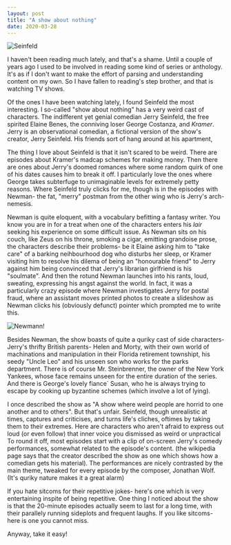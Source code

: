 ```yaml
---
layout: post
title: "A show about nothing"
date: 2020-03-28
---
```


![Seinfeld](seinfeld.jpeg)

I haven't been reading much lately, and that's a shame. Until a couple of years
ago I used to be involved in reading some kind of series or anthology. It's as
if I don't want to make the effort of parsing and understanding content on my
own. So I have fallen to reading's step brother, and that is watching TV shows.

Of the ones I have been watching lately, I found Seinfeld the most interesting.
I so-called "show about nothing" has a very weird cast of characters. The
indifferent yet genial comedian Jerry Seinfeld, the free spirited Elaine Benes,
the conniving loser George Costanza, and *Kramer*. Jerry is an observational
comedian, a fictional version of the show's creator, Jerry Seinfeld. His friends
sort of hang around at his apartment, 

The thing I love about Seinfeld is that it isn't scared to be weird. There are
episodes about Kramer's madcap schemes for making money. Then there are ones
about Jerry's doomed romances where some random quirk of one of his dates causes
him to break it off. I particularly love the ones where George takes subterfuge
to unimaginable levels for extremely petty reasons. Where Seinfeld truly clicks
for me, though is in the episodes with Newman- the fat, "merry" postman from the
other wing who is Jerry's arch-nemesis.

Newman is quite eloquent, with a vocabulary befitting a fantasy writer. You know
you are in for a treat when one of the characters enters his *lair* seeking his
experience on some difficult issue. As Newman sits on his couch, like Zeus on
his throne, smoking a cigar, emitting grandoise prose, the characters describe
their problems- be it Elaine asking him to "take care" of a barking neihbourhood
dog who disturbs her sleep, or Kramer visiting him to resolve his dilema of
being an "honourable friend" to Jerry against him being convinced that Jerry's
librarian girlfriend is his "soulmate". And then the rotund Newman launches into
his rants, loud, sweating, expressing his angst against the world. In fact, it
was a particularly crazy episode where Newman investigates Jerry for postal
fraud, where an assistant moves printed photos to create a slideshow as Newman
clicks his (obviously defunct) pointer which prompted me to write this.

![Newmann!](newman.gif)

Besides Newman, the show boasts of quite a quriky cast of side characters- Jerry's thrifty
British parents- Helen and Morty, with their own world of machinations and
manipulation in their Florida retirement townshipt, his seedy "Uncle Leo" and
his unseen son who works for the parks department. There is of course Mr.
Steinbrenner, the owner of the New York Yankees, whose face remains unseen for
the entire duration of the series. And there is George's lovely fiance` Susan,
who he is always trying to escape by cooking up byzantine schemes (which involve
a lot of lying).

I once described the show as "A show where weird people are horrid
to one another and to others". But that's unfair. Seinfeld, though unrealistic
at times, captures and criticises, and turns life's cliches, oftimes by taking
them to their extremes. Here are characters who aren't afraid to express out
loud (or even follow) that inner voice you dismissed as weird or unpractical
To round it off, most episodes start with a clip of on-screen Jerry's comedy
performances, somewhat related to the episode's content. (the wikipedia page
says that the creator described the show as one which shows how a comedian gets
his material). The performances are nicely contrasted by the main theme, tweaked
for every episode by the composer, Jonathan Wolf. (It's quriky nature makes it a
great alarm)

If you hate sitcoms for their repetitive jokes- here's one which is very
entertaining inspite of being repetitive. One thing I noticed about the show is
that the 20-minute episodes actually seem to last for a long time, with their
parallely running sideplots and frequent laughs. If you like sitcoms- here is
one you cannot miss.

Anyway, take it easy!


